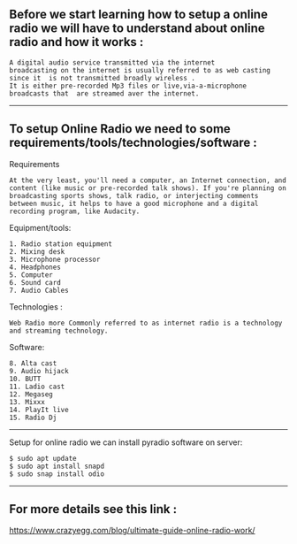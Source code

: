 ## Before we start learning how to setup a online radio we will have to understand about online radio and how it works :
```
A digital audio service transmitted via the internet 
broadcasting on the internet is usually referred to as web casting since it  is not transmitted broadly wireless .
It is either pre-recorded Mp3 files or live,via-a-microphone broadcasts that  are streamed aver the internet.
```
***
## To setup Online Radio we need to some requirements/tools/technologies/software :
Requirements
```
At the very least, you'll need a computer, an Internet connection, and content (like music or pre-recorded talk shows). If you're planning on broadcasting sports shows, talk radio, or interjecting comments between music, it helps to have a good microphone and a digital recording program, like Audacity.
```
Equipment/tools:
```
1. Radio station equipment
2. Mixing desk
3. Microphone processor
4. Headphones
5. Computer
6. Sound card
7. Audio Cables
```
Technologies :
```
Web Radio more Commonly referred to as internet radio is a technology and streaming technology.
```
Software:
```
8. Alta cast
9. Audio hijack
10. BUTT
11. Ladio cast
12. Megaseg
13. Mixxx
14. PlayIt live
15. Radio Dj
```
***
Setup for online radio we can install pyradio software on server:
```
$ sudo apt update
$ sudo apt install snapd
$ sudo snap install odio
```
***
## For more details see this link :
https://www.crazyegg.com/blog/ultimate-guide-online-radio-work/

<!--stackedit_data:
eyJoaXN0b3J5IjpbMTM2NDAyNzE2OSw2NjY0NjI0NTIsLTY5Nz
Q5NjkxOF19
-->
